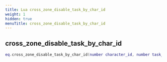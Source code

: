 ```yaml
---
title: Lua cross_zone_disable_task_by_char_id
weight: 1
hidden: true
menuTitle: cross_zone_disable_task_by_char_id
---
```

## cross_zone_disable_task_by_char_id
```lua
eq.cross_zone_disable_task_by_char_id(number character_id, number task_id) -- void
```
